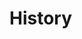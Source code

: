 <div>
  <h1>History</h1>
  <div v-html="compiledAll"></div> <!-- Render compiled Markdown as HTML -->
</div>

<script setup>
import { computed, ref, onMounted } from 'vue';
import { marked } from 'marked';

const AllQuotes = ref(''); // Raw Markdown data
const CSV_URL = 'https://docs.google.com/spreadsheets/d/e/2PACX-1vT_jn9zYgQ5Tc6Fj15yaW3260i7DqqTnv8_QgliGj-M61qS5pgRspYFtnAiDk7xw0xl5SBKTdoYLNKP/pub?output=csv';

// Fetch the CSV data and process it into Markdown
async function fetchAll() {
  try {
    AllQuotes.value = ''; // Reset initial value
    const response = await fetch(CSV_URL);
    const text = await response.text();
    const rows = text.split('\n'); // Split CSV into rows

    if (rows.length > 1) {
      let markdownTable = ''; // Table header
      rows.forEach(row => {
        const columns = row.split(',');
        markdownTable = `## <span class="ttt">"${columns[0]}"</span> <span class="sut"> - Tejas Nyaharkar</span> <span class="VPBadge tip">${formatDate(columns[1])}</span>\n${markdownTable}`; // Table rows
      });
      //AllQuotes.value = '| Quote | Date |\n|--|--|\n' + markdownTable; // Set the compiled Markdown
      AllQuotes.value = markdownTable
    } else {
      AllQuotes.value = 'Could Not Get History';
    }
  } catch (error) {
    AllQuotes.value = 'Could Not Get History';
  }
}
function formatDate(dateStr) {
  if (!dateStr) return 'Unknown Day';
  // Split the date string into day, month, and year
  const [day, month, year] = dateStr.split('/');
  
  if (dateStr.split('/').length != 3) return dateStr;

  const monthNames = [ 'January', 'February', 'March', 'April', 'May', 'June', 'July', 'August', 'September', 'October', 'November', 'December' ];

  // Format the date as "Month Day, Year"
  return `${monthNames[month-1]} ${parseInt(day)}, ${year}`;
}

// Trigger the data fetch on page load
onMounted(fetchAll);

// Compile the Markdown into HTML
const compiledAll = computed(() => marked(AllQuotes.value));
</script>

<style>
@font-face {
  font-family: eb;
  src: url("./EBGaramond-Italic-VariableFont_wght.ttf");
}
.ttt {
  color: var( --vp-c-text-1);
  line-height: 1.5;
}
.sut {
  font-family: eb;
  color: var( --vp-c-text-2);
}
</style>